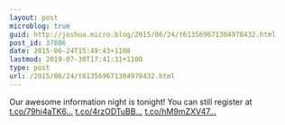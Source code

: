 ```yaml
---
layout: post
microblog: true
guid: http://joshua.micro.blog/2015/06/24/t613569671304978432.html
post_id: 37806
date: 2015-06-24T15:49:43+1100
lastmod: 2019-07-30T17:41:31+1100
type: post
url: /2015/06/24/t613569671304978432.html
---
```

Our awesome information night is tonight! You can still register at [t.co/79hi4aTK6...](http://t.co/79hi4aTK6b) [t.co/4rzODTuBB...](http://t.co/4rzODTuBBK) [t.co/hM9mZXV47...](http://t.co/hM9mZXV47W)

